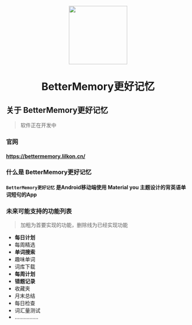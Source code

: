 <p align="center">
  <img src="https://img.lilkon.cn/BetterMemory/LOGO/BetterMemoryLogo.png" 
       height="160" width="160"/>
</p>


<h1><center>BetterMemory更好记忆</center></h1>



## 关于 BetterMemory更好记忆



> 软件正在开发中

### 官网

#### https://bettermemory.lilkon.cn/



### 什么是 BetterMemory更好记忆

####  `BetterMemory更好记忆` 是Android移动端使用 Material you 主题设计的背英语单词短句的App







### 未来可能支持的功能列表



> 加粗为首要实现的功能，删除线为已经实现功能

- **每日计划**
- 每周精选
- **单词搜索**
- 趣味单词
- 词库下载
- **每周计划**
- **错题记录**
- 收藏夹
- 月末总结
- 每日检查
- 词汇量测试
- ................